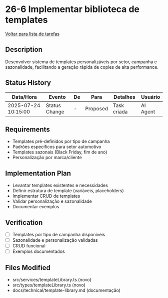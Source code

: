# 26-6 Implementar biblioteca de templates

[Voltar para lista de tarefas](./tasks.md)

## Description
Desenvolver sistema de templates personalizáveis por setor, campanha e sazonalidade, facilitando a geração rápida de copies de alta performance.

## Status History
| Data/Hora           | Evento         | De         | Para      | Detalhes                                 | Usuário |
|---------------------|---------------|------------|-----------|------------------------------------------|---------|
| 2025-07-24 10:15:00 | Status Change | -          | Proposed  | Task criada                              | AI Agent |

## Requirements
- Templates pré-definidos por tipo de campanha
- Padrões específicos para setor automotivo
- Templates sazonais (Black Friday, fim de ano)
- Personalização por marca/cliente

## Implementation Plan
- Levantar templates existentes e necessidades
- Definir estrutura de template (variáveis, placeholders)
- Implementar CRUD de templates
- Validar personalização e sazonalidade
- Documentar exemplos

## Verification
- [ ] Templates por tipo de campanha disponíveis
- [ ] Sazonalidade e personalização validadas
- [ ] CRUD funcional
- [ ] Exemplos documentados

## Files Modified
- src/services/templateLibrary.ts (novo)
- src/types/templateLibrary.ts (novo)
- docs/technical/template-library.md (documentação) 